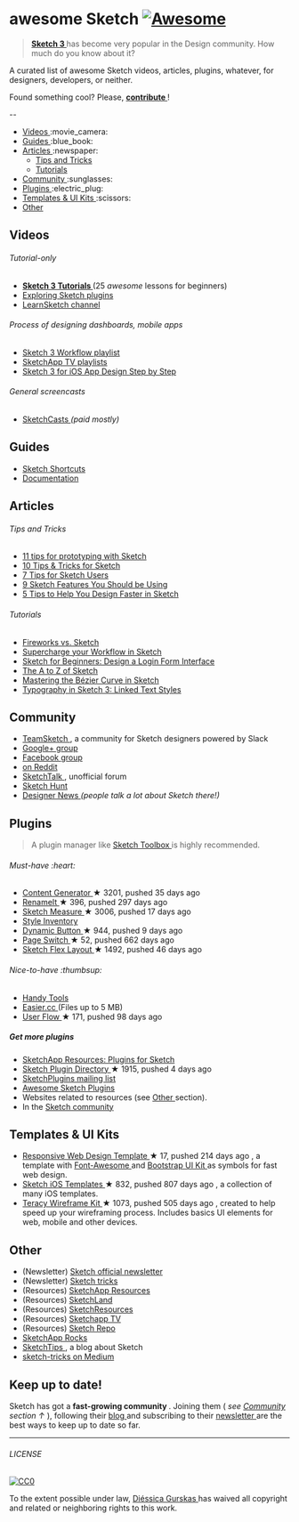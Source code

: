 <h1>
 awesome Sketch
 <a href="https://github.com/sindresorhus/awesome">
  <img alt="Awesome" src="https://cdn.rawgit.com/sindresorhus/awesome/d7305f38d29fed78fa85652e3a63e154dd8e8829/media/badge.svg"/>
 </a>
</h1>
<blockquote>
 <p>
  <a href="http://bohemiancoding.com/sketch/">
   <strong>
    Sketch 3
   </strong>
  </a>
  has become very popular in the Design community. How much do you know about it?
 </p>
</blockquote>
<p>
 A curated list of awesome Sketch videos, articles, plugins, whatever, for designers, developers, or neither.
</p>
<p>
 Found something cool? Please,
 <strong>
  <a href="contributing.md">
   contribute
  </a>
 </strong>
 !
</p>
<p>
 --
</p>
<ul>
 <li>
  <a href="#videos">
   Videos
  </a>
  :movie_camera:
 </li>
 <li>
  <a href="#guides">
   Guides
  </a>
  :blue_book:
 </li>
 <li>
  <a href="#articles">
   Articles
  </a>
  :newspaper:
  <ul>
   <li>
    <a href="#tips-and-tricks">
     Tips and Tricks
    </a>
   </li>
   <li>
    <a href="#tutorials">
     Tutorials
    </a>
   </li>
  </ul>
 </li>
 <li>
  <a href="#community">
   Community
  </a>
  :sunglasses:
 </li>
 <li>
  <a href="#plugins">
   Plugins
  </a>
  :electric_plug:
 </li>
 <li>
  <a href="#templates--ui-kits">
   Templates & UI Kits
  </a>
  :scissors:
 </li>
 <li>
  <a href="#other">
   Other
  </a>
 </li>
</ul>
<h2>
 Videos
</h2>
<h6>
 Tutorial-only
</h6>
<ul>
 <li>
  <strong>
   <a href="https://www.youtube.com/playlist?list=PLLnpHn493BHE6UIsdKYlS5zu-ZYvx22CS">
    Sketch 3 Tutorials
   </a>
  </strong>
  (25
  <em>
   awesome
  </em>
  lessons for beginners)
 </li>
 <li>
  <a href="https://www.youtube.com/playlist?list=PLLnpHn493BHHUZe9bihv37Z6CyXBTyb-9">
   Exploring Sketch plugins
  </a>
 </li>
 <li>
  <a href="https://www.youtube.com/user/learnsketch/videos">
   LearnSketch channel
  </a>
 </li>
</ul>
<h6>
 Process of designing dashboards, mobile apps
</h6>
<ul>
 <li>
  <a href="https://www.youtube.com/playlist?list=PLdOb4Jg-Lxg-g4NyfQZkgkfwXJpMFwo5E">
   Sketch 3 Workflow playlist
  </a>
 </li>
 <li>
  <a href="https://www.youtube.com/channel/UCSdp5logiFTM3SyLJrHabOQ/playlists">
   SketchApp TV playlists
  </a>
 </li>
 <li>
  <a href="https://www.youtube.com/watch?v=6SyFaRNVuUA">
   Sketch 3 for iOS App Design Step by Step
  </a>
 </li>
</ul>
<h6>
 General screencasts
</h6>
<ul>
 <li>
  <a href="http://www.sketchcasts.net/">
   SketchCasts
  </a>
  <em>
   (paid mostly)
  </em>
 </li>
</ul>
<h2>
 Guides
</h2>
<ul>
 <li>
  <a href="http://sketchshortcuts.com/">
   Sketch Shortcuts
  </a>
 </li>
 <li>
  <a href="http://www.bohemiancoding.com/sketch/support/documentation/">
   Documentation
  </a>
 </li>
</ul>
<h2>
 Articles
</h2>
<h6>
 Tips and Tricks
</h6>
<ul>
 <li>
  <a href="http://blog.invisionapp.com/11-tips-for-prototyping-with-sketch/">
   11 tips for prototyping with Sketch
  </a>
 </li>
 <li>
  <a href="http://saloon.io/10-tips-tricks-for-sketch/">
   10 Tips & Tricks for Sketch
  </a>
 </li>
 <li>
  <a href="https://medium.com/design-idea/7-tips-for-sketch-users-e09c27c7ce08">
   7 Tips for Sketch Users
  </a>
 </li>
 <li>
  <a href="http://webdesign.tutsplus.com/tutorials/9-sketch-features-you-should-be-using--webdesign-18016">
   9 Sketch Features You Should be Using
  </a>
 </li>
 <li>
  <a href="https://medium.com/product-labs/5-tips-to-help-you-design-faster-in-sketch-a9db54d10a72">
   5 Tips to Help You Design Faster in Sketch
  </a>
 </li>
</ul>
<h6>
 Tutorials
</h6>
<ul>
 <li>
  <a href="http://unitid.nl/english/spot-the-difference-fireworks-and-sketch-3">
   Fireworks vs. Sketch
  </a>
 </li>
 <li>
  <a href="https://medium.com/@bazdeas/supercharge-your-workflow-in-sketch-ebc9e5274845">
   Supercharge your Workflow in Sketch
  </a>
 </li>
 <li>
  <a href="http://webdesign.tutsplus.com/tutorials/sketch-for-beginners-design-a-login-form-interface--cms-21534">
   Sketch for Beginners: Design a Login Form Interface
  </a>
 </li>
 <li>
  <a href="http://webdesign.tutsplus.com/articles/the-a-to-z-of-sketch--cms-22030">
   The A to Z of Sketch
  </a>
 </li>
 <li>
  <a href="https://medium.com/sketch-app/mastering-the-bezier-curve-in-sketch-4da8fdf0dbbb">
   Mastering the Bézier Curve in Sketch
  </a>
 </li>
 <li>
  <a href="https://medium.com/@ericajaclyn/typography-in-sketch-3-linked-text-styles-9946a32af688">
   Typography in Sketch 3: Linked Text Styles
  </a>
 </li>
</ul>
<h2>
 Community
</h2>
<ul>
 <li>
  <a href="http://teamsketch.io/">
   TeamSketch
  </a>
  , a community for Sketch designers powered by Slack
 </li>
 <li>
  <a href="https://plus.google.com/communities/105292892811319179094">
   Google+ group
  </a>
 </li>
 <li>
  <a href="https://www.facebook.com/groups/sketchformac/">
   Facebook group
  </a>
 </li>
 <li>
  <a href="http://www.reddit.com/r/sketchapp">
   on Reddit
  </a>
 </li>
 <li>
  <a href="http://sketchtalk.io/">
   SketchTalk
  </a>
  , unofficial forum
 </li>
 <li>
  <a href="http://sketchhunt.com/">
   Sketch Hunt
  </a>
 </li>
 <li>
  <a href="https://www.designernews.co/">
   Designer News
  </a>
  <em>
   (people talk a lot about Sketch there!)
  </em>
 </li>
</ul>
<h2>
 Plugins
</h2>
<blockquote>
 <p>
  A plugin manager like
  <a href="http://sketchtoolbox.com/">
   Sketch Toolbox
  </a>
  is highly recommended.
 </p>
</blockquote>
<h6>
 Must-have :heart:
</h6>
<ul>
 <li>
  <a href="https://github.com/timuric/Content-generator-sketch-plugin">
   Content Generator
  </a>
  <span>
   &#9733 3201, pushed 35 days ago
  </span>
 </li>
 <li>
  <a href="https://github.com/rodi01/RenameIt">
   RenameIt
  </a>
  <span>
   &#9733 396, pushed 297 days ago
  </span>
 </li>
 <li>
  <a href="https://github.com/utom/sketch-measure">
   Sketch Measure
  </a>
  <span>
   &#9733 3006, pushed 17 days ago
  </span>
 </li>
 <li>
  <a href="https://github.com/getflourish/Sketch-Style-Inventory/">
   Style Inventory
  </a>
 </li>
 <li>
  <a href="https://github.com/ddwht/sketch-dynamic-button">
   Dynamic Button
  </a>
  <span>
   &#9733 944, pushed 9 days ago
  </span>
 </li>
 <li>
  <a href="https://github.com/mauehara/sketch-page-switch">
   Page Switch
  </a>
  <span>
   &#9733 52, pushed 662 days ago
  </span>
 </li>
 <li>
  <a href="https://github.com/hrescak/Sketch-Flex-Layout">
   Sketch Flex Layout
  </a>
  <span>
   &#9733 1492, pushed 46 days ago
  </span>
 </li>
</ul>
<h6>
 Nice-to-have :thumbsup:
</h6>
<ul>
 <li>
  <a href="https://github.com/webpatch/Handy-Tools/">
   Handy Tools
  </a>
 </li>
 <li>
  <a href="http://easier.cc/">
   Easier.cc
  </a>
  (Files up to 5 MB)
 </li>
 <li>
  <a href="https://github.com/abynim/UserFlows">
   User Flow
  </a>
  <span>
   &#9733 171, pushed 98 days ago
  </span>
 </li>
</ul>
<h5>
 Get more plugins
</h5>
<ul>
 <li>
  <a href="http://www.sketchappsources.com/plugins.html">
   SketchApp Resources: Plugins for Sketch
  </a>
 </li>
 <li>
  <a href="https://github.com/sketchplugins/plugin-directory">
   Sketch Plugin Directory
  </a>
  <span>
   &#9733 1915, pushed 4 days ago
  </span>
 </li>
 <li>
  <a href="http://sketchplugins.com/">
   SketchPlugins mailing list
  </a>
 </li>
 <li>
  <a href="http://awesome-sket.ch/">
   Awesome Sketch Plugins
  </a>
 </li>
 <li>
  Websites related to resources (see
  <a href="#other">
   Other
  </a>
  section).
 </li>
 <li>
  In the
  <a href="#community">
   Sketch community
  </a>
 </li>
</ul>
<h2>
 Templates & UI Kits
</h2>
<ul>
 <li>
  <a href="https://github.com/luandro/sketch-responsive-design-template">
   Responsive Web Design Template
  </a>
  <span>
   &#9733 17, pushed 214 days ago
  </span>
  , a template with
  <a href="https://fortawesome.github.io/Font-Awesome/">
   Font-Awesome
  </a>
  and
  <a href="http://bootstrapuikit.com/">
   Bootstrap UI Kit
  </a>
  as symbols for fast web design.
 </li>
 <li>
  <a href="https://github.com/nvk/sketch-ios">
   Sketch iOS Templates
  </a>
  <span>
   &#9733 832, pushed 807 days ago
  </span>
  , a collection of many iOS templates.
 </li>
 <li>
  <a href="https://github.com/teracyhq/wireframe">
   Teracy Wireframe Kit
  </a>
  <span>
   &#9733 1073, pushed 505 days ago
  </span>
  , created to help speed up your wireframing process. Includes basics UI elements for web, mobile and other devices.
 </li>
</ul>
<h2>
 Other
</h2>
<ul>
 <li>
  (Newsletter)
  <a href="https://bohemian.curated.co/">
   Sketch official newsletter
  </a>
 </li>
 <li>
  (Newsletter)
  <a href="http://sketchtricks.com/">
   Sketch tricks
  </a>
 </li>
 <li>
  (Resources)
  <a href="http://www.sketchappsources.com/">
   SketchApp Resources
  </a>
 </li>
 <li>
  (Resources)
  <a href="http://sketch.land">
   SketchLand
  </a>
 </li>
 <li>
  (Resources)
  <a href="http://sketchresources.com/">
   SketchResources
  </a>
 </li>
 <li>
  (Resources)
  <a href="http://sketchapp.tv/">
   Sketchapp TV
  </a>
 </li>
 <li>
  (Resources)
  <a href="http://sketchrepo.com/">
   Sketch Repo
  </a>
 </li>
 <li>
  <a href="http://sketchapp.rocks/">
   SketchApp Rocks
  </a>
 </li>
 <li>
  <a href="http://www.sketchtips.info/">
   SketchTips
  </a>
  , a blog about Sketch
 </li>
 <li>
  <a href="https://medium.com/sketch-tricks">
   sketch-tricks on Medium
  </a>
 </li>
</ul>
<h2>
 Keep up to date!
</h2>
<p>
 Sketch has got a
 <strong>
  fast-growing community
 </strong>
 . Joining them (
 <em>
  see
  <a href="#community">
   Community
  </a>
  section ↑
 </em>
 ), following their
 <a href="http://bohemiancoding.tumblr.com/">
  blog
 </a>
 and subscribing to their
 <a href="https://bohemian.curated.co/">
  newsletter
 </a>
 are the best ways to keep up to date so far.
</p>
<hr/>
<h6>
 LICENSE
</h6>
<p>
 <a href="http://creativecommons.org/publicdomain/zero/1.0/">
  <img alt="CC0" src="http://mirrors.creativecommons.org/presskit/buttons/88x31/svg/cc-zero.svg"/>
 </a>
</p>
<p>
 To the extent possible under law,
 <a href="http://diessi.ca">
  Diéssica Gurskas
 </a>
 has waived all copyright and related or neighboring rights to this work.
</p>
